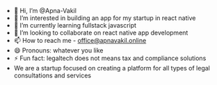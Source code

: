 - 👋 Hi, I’m @Apna-Vakil
- 👀 I’m interested in building an app for my startup in react native
- 🌱 I’m currently learning fullstack javascript
- 💞️ I’m looking to collaborate on react native app development
- 📫 How to reach me - office@apnavakil.online 
- 😄 Pronouns: whatever you like
- ⚡ Fun fact: legaltech does not means tax and compliance solutions
- We are a startup focused on creating a platform for all types of legal consultations and services
<!---
Apna-Vakil/Apna-Vakil is a ✨ special ✨ repository because its `README.md` (this file) appears on your GitHub profile.
You can click the Preview link to take a look at your changes.
--->
